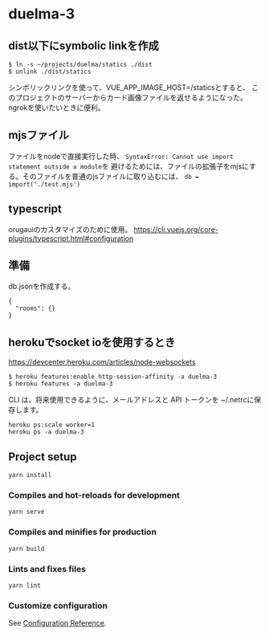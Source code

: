 # duelma-3

## dist以下にsymbolic linkを作成
```
$ ln -s ~/projects/duelma/statics ./dist
$ unlink ./dist/statics
```
シンボリックリンクを使って、VUE_APP_IMAGE_HOST=/staticsとすると、
このプロジェクトのサーバーからカード画像ファイルを返せるようになった。
ngrokを使いたいときに便利。

## mjsファイル
ファイルをnodeで直接実行した時、
`SyntaxError: Cannot use import statement outside a module`を
避けるためには、ファイルの拡張子をmjsにする。そのファイルを普通のjsファイルに取り込むには、
`db = import('./test.mjs')`

## typescript
orugauiのカスタマイズのために使用。
https://cli.vuejs.org/core-plugins/typescript.html#configuration

## 準備
db.jsonを作成する。
```
{
  "rooms": {}
}
```

## herokuでsocket ioを使用するとき
https://devcenter.heroku.com/articles/node-websockets
```
$ heroku features:enable http-session-affinity -a duelma-3
$ heroku features -a duelma-3
```
CLI は、将来使用できるように、メールアドレスと API トークンを ~/.netrcに保存します。

```
heroku ps:scale worker=1
heroku ps -a duelma-3
```

## Project setup
```
yarn install
```

### Compiles and hot-reloads for development
```
yarn serve
```

### Compiles and minifies for production
```
yarn build
```

### Lints and fixes files
```
yarn lint
```

### Customize configuration
See [Configuration Reference](https://cli.vuejs.org/config/).

